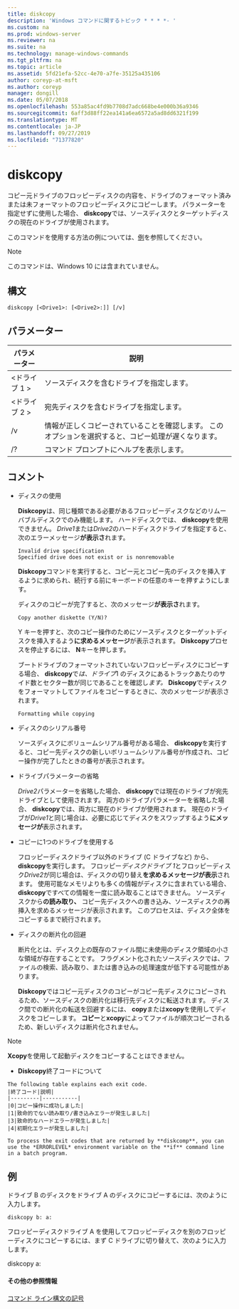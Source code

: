 ```yaml
---
title: diskcopy
description: 'Windows コマンドに関するトピック * * * *- '
ms.custom: na
ms.prod: windows-server
ms.reviewer: na
ms.suite: na
ms.technology: manage-windows-commands
ms.tgt_pltfrm: na
ms.topic: article
ms.assetid: 5fd21efa-52cc-4e70-a7fe-35125a435106
author: coreyp-at-msft
ms.author: coreyp
manager: dongill
ms.date: 05/07/2018
ms.openlocfilehash: 553a85ac4fd9b7708d7adc668be4e000b36a9346
ms.sourcegitcommit: 6aff3d88ff22ea141a6ea6572a5ad8dd6321f199
ms.translationtype: MT
ms.contentlocale: ja-JP
ms.lasthandoff: 09/27/2019
ms.locfileid: "71377820"
---
```

# <a name="diskcopy"></a>diskcopy



コピー元ドライブのフロッピーディスクの内容を、ドライブのフォーマット済みまたは未フォーマットのフロッピーディスクにコピーします。 パラメーターを指定せずに使用した場合、 **diskcopy**では、ソースディスクとターゲットディスクの現在のドライブが使用されます。

このコマンドを使用する方法の例については、[例](#BKMK_examples)を参照してください。

> [!NOTE]
> このコマンドは、Windows 10 には含まれていません。

## <a name="syntax"></a>構文

```
diskcopy [<Drive1>: [<Drive2>:]] [/v]
```

## <a name="parameters"></a>パラメーター

|パラメーター|説明|
|---------|-----------|
|\<ドライブ 1 >|ソースディスクを含むドライブを指定します。|
|\<ドライブ 2 >|宛先ディスクを含むドライブを指定します。|
|/v|情報が正しくコピーされていることを確認します。 このオプションを選択すると、コピー処理が遅くなります。|
|/?|コマンド プロンプトにヘルプを表示します。|

## <a name="remarks"></a>コメント

-   ディスクの使用

    **Diskcopy**は、同じ種類である必要があるフロッピーディスクなどのリムーバブルディスクでのみ機能します。 ハードディスクでは、 **diskcopy**を使用できません。 *Drive1*または*Drive2*のハードディスクドライブを指定すると、次のエラーメッセージ**が表示さ**れます。  
    ```
    Invalid drive specification
    Specified drive does not exist or is nonremovable
    ```  
    **Diskcopy**コマンドを実行すると、コピー元とコピー先のディスクを挿入するように求められ、続行する前にキーボードの任意のキーを押すようにします。

    ディスクのコピーが完了すると、次のメッセージ**が表示さ**れます。  
    ```
    Copy another diskette (Y/N)?
    ```  
    Y キーを押すと、次のコピー操作のためにソースディスクとターゲットディスクを挿入するよう**に求めるメッセージ**が表示されます。 **Diskcopy**プロセスを停止するには、 **N**キーを押します。

    ブートドライブのフォーマットされていないフロッピーディスクにコピーする場合、 **diskcopy**で*は、ドライブ*1 のディスクにあるトラックあたりのサイド数とセクター数が同じであることを確認し*ます。* **Diskcopy**でディスクをフォーマットしてファイルをコピーするときに、次のメッセージが表示されます。  
    ```
    Formatting while copying
    ```  
-   ディスクのシリアル番号

    ソースディスクにボリュームシリアル番号がある場合、 **diskcopy**を実行すると、コピー先ディスクの新しいボリュームシリアル番号が作成され、コピー操作が完了したときの番号が表示されます。
-   ドライブパラメーターの省略

    *Drive2*パラメーターを省略した場合、 **diskcopy**では現在のドライブが宛先ドライブとして使用されます。 両方のドライブパラメーターを省略した場合、 **diskcopy**では、両方に現在のドライブが使用されます。 現在のドライブが*Drive1*と同じ場合は、必要に応じてディスクをスワップするよう**にメッセージが**表示されます。
-   コピーに1つのドライブを使用する

    フロッピーディスクドライブ以外のドライブ (C ドライブなど) から、 **diskcopy**を実行します。 フロッピー*ディスクドライブ 1*とフロッピーディスク*Drive2*が同じ場合は、ディスクの切り替え**を求めるメッセージが表示**されます。 使用可能なメモリよりも多くの情報がディスクに含まれている場合、 **diskcopy**ですべての情報を一度に読み取ることはできません。 ソースディスクから**の読み取り、** コピー先ディスクへの書き込み、ソースディスクの再挿入を求めるメッセージが表示されます。 このプロセスは、ディスク全体をコピーするまで続行されます。
-   ディスクの断片化の回避

    断片化とは、ディスク上の既存のファイル間に未使用のディスク領域の小さな領域が存在することです。 フラグメント化されたソースディスクでは、ファイルの検索、読み取り、または書き込みの処理速度が低下する可能性があります。

    **Diskcopy**ではコピー元ディスクのコピーがコピー先ディスクにコピーされるため、ソースディスクの断片化は移行先ディスクに転送されます。 ディスク間での断片化の転送を回避するには、 **copy**または**xcopy**を使用してディスクをコピーします。 **コピー**と**xcopy**によってファイルが順次コピーされるため、新しいディスクは断片化されません。

> [!NOTE]
> **Xcopy**を使用して起動ディスクをコピーすることはできません。
> -   **Diskcopy**終了コードについて

    The following table explains each exit code.  
    |終了コード|説明|
    |---------|-----------|
    |0|コピー操作に成功しました|
    |1|致命的でない読み取り/書き込みエラーが発生しました|
    |3|致命的なハードエラーが発生しました|
    |4|初期化エラーが発生しました|

    To process the exit codes that are returned by **diskcomp**, you can use the *ERRORLEVEL* environment variable on the **if** command line in a batch program.

## <a name="BKMK_examples"></a>例

ドライブ B のディスクをドライブ A のディスクにコピーするには、次のように入力します。
```
diskcopy b: a:
```
フロッピーディスクドライブ A を使用してフロッピーディスクを別のフロッピーディスクにコピーするには、まず C ドライブに切り替えて、次のように入力します。

diskcopy a:

#### <a name="additional-references"></a>その他の参照情報

[コマンド ライン構文の記号](command-line-syntax-key.md)